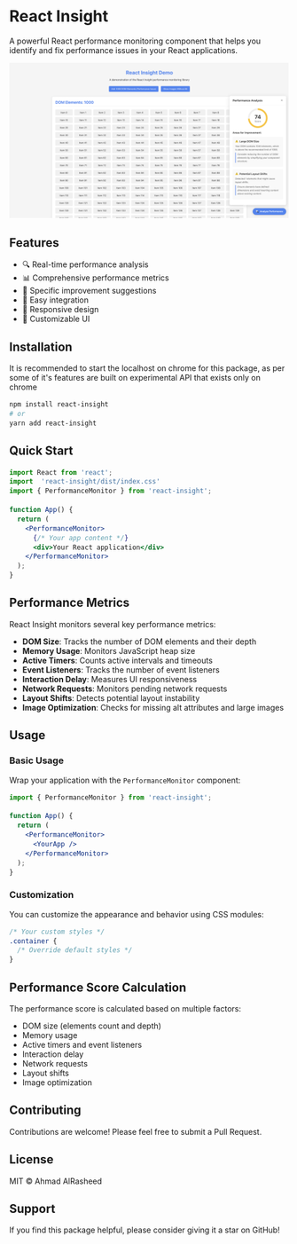 # React Insight

A powerful React performance monitoring component that helps you identify and fix performance issues in your React applications.

![React Insight Demo](demo-screenshot.png)

## Features

- 🔍 Real-time performance analysis
- 📊 Comprehensive performance metrics
- 🎯 Specific improvement suggestions
- 🚀 Easy integration
- 📱 Responsive design
- 🎨 Customizable UI

## Installation

It is recommended to start the localhost on chrome for this package, as per some of it's features are built on experimental API that exists only on chrome

```bash
npm install react-insight
# or
yarn add react-insight
```

## Quick Start

```jsx
import React from 'react';
import  'react-insight/dist/index.css'
import { PerformanceMonitor } from 'react-insight';

function App() {
  return (
    <PerformanceMonitor>
      {/* Your app content */}
      <div>Your React application</div>
    </PerformanceMonitor>
  );
}
```

## Performance Metrics

React Insight monitors several key performance metrics:

- **DOM Size**: Tracks the number of DOM elements and their depth
- **Memory Usage**: Monitors JavaScript heap size
- **Active Timers**: Counts active intervals and timeouts
- **Event Listeners**: Tracks the number of event listeners
- **Interaction Delay**: Measures UI responsiveness
- **Network Requests**: Monitors pending network requests
- **Layout Shifts**: Detects potential layout instability
- **Image Optimization**: Checks for missing alt attributes and large images

## Usage

### Basic Usage

Wrap your application with the `PerformanceMonitor` component:

```jsx
import { PerformanceMonitor } from 'react-insight';

function App() {
  return (
    <PerformanceMonitor>
      <YourApp />
    </PerformanceMonitor>
  );
}
```

### Customization

You can customize the appearance and behavior using CSS modules:

```css
/* Your custom styles */
.container {
  /* Override default styles */
}
```

## Performance Score Calculation

The performance score is calculated based on multiple factors:

- DOM size (elements count and depth)
- Memory usage
- Active timers and event listeners
- Interaction delay
- Network requests
- Layout shifts
- Image optimization

## Contributing

Contributions are welcome! Please feel free to submit a Pull Request.

## License

MIT © Ahmad AlRasheed

## Support

If you find this package helpful, please consider giving it a star on GitHub!
